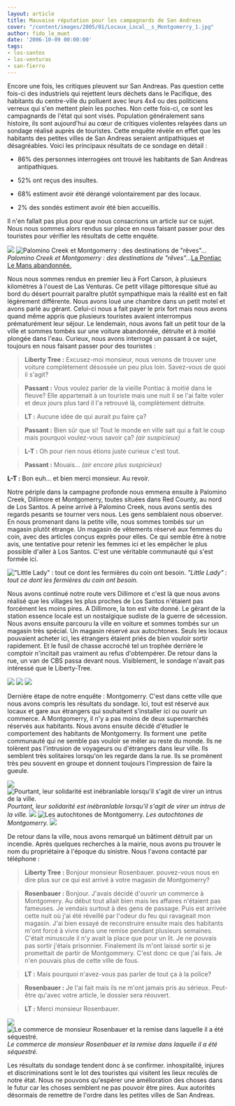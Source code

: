 ```yaml
---
layout: article
title: Mauvaise réputation pour les campagnards de San Andreas
cover: "/content/images/2005/01/Locaux_Local__s_Montgomerry_1.jpg"
author: fido_le_muet
date: '2006-10-09 00:00:00'
tags:
- los-santos
- las-venturas
- san-fierro
---
```


Encore une fois, les critiques pleuvent sur San Andreas. Pas question cette fois-ci des industriels qui rejettent leurs déchets dans le Pacifique, des habitants du centre-ville du polluent avec leurs 4x4 ou des politiciens verreux qui s'en mettent plein les poches. Non cette fois-ci, ce sont les campagnards de l'état qui sont visés. Population généralement sans histoire, ils sont aujourd'hui au cœur de critiques violentes relayées dans un sondage réalisé auprès de touristes. Cette enquête révèle en effet que les habitants des petites villes de San Andreas seraient antipathiques et désagréables. Voici les principaux résultats de ce sondage en détail :

- 86% des personnes interrogées ont trouvé les habitants de San Andreas antipathiques.

- 52% ont reçus des insultes.

- 68% estiment avoir été dérangé volontairement par des locaux.

- 2% des sondés estiment avoir été bien accueillis.

Il n'en fallait pas plus pour que nous consacrions un article sur ce sujet. Nous nous sommes alors rendus sur place en nous faisant passer pour des touristes pour vérifier les résultats de cette enquête.

![](/content/images/2005/01/locaux_Palomino_Creek.jpg)
![Palomino Creek et Montgomerry : des destinations de "rêves"...](/content/images/2005/01/Locaux_Montgomerry.jpg)
_Palomino Creek et Montgomerry : des destinations de "rêves"..._[La Pontiac Le Mans abandonnée.](/content/images/2005/01/Locaux_Le_Mans.jpg)

Nous nous sommes rendus en premier lieu à Fort Carson,&nbsp;à plusieurs kilomètres à l'ouest de Las Venturas. Ce petit village pittoresque situé au bord du désert pourrait paraître plutôt sympathique mais la réalité est en fait légèrement différente. Nous avons loué une chambre dans un petit motel et avons parlé au gérant. Celui-ci nous a fait payer le prix fort mais nous avons quand même appris que plusieurs touristes avaient interrompus prématurément leur séjour. Le lendemain, nous avons fait un petit tour de la ville et sommes tombés sur une voiture abandonnée, détruite et à moitié plongée dans l'eau. Curieux, nous avons interrogé un passant à ce sujet, toujours en nous faisant passer pour des&nbsp;touristes :

> **Liberty Tree :** Excusez-moi monsieur, nous venons de trouver une voiture complètement désossée un peu plus loin. Savez-vous de quoi il s'agit?

> **Passant :** Vous voulez parler de la vieille Pontiac&nbsp;à moitié dans le fleuve? Elle appartenait à un touriste mais une nuit il se l'ai faite voler et deux jours plus tard il l'a retrouvé là, complètement détruite.

> **LT :** Aucune idée de qui aurait pu faire ça?

> **Passant :** Bien sûr que si! Tout le monde en ville sait qui a fait le coup mais pourquoi voulez-vous savoir ça? _(air suspicieux)_

> **L-T :** Oh pour rien nous étions juste curieux c'est tout.

> **Passant :** Mouais... _(air encore plus suspicieux)_

**L-T :** Bon euh... et bien merci monsieur. Au revoir.

Notre périple dans la campagne profonde nous emmena ensuite à Palomino Creek,&nbsp;Dillimore et Montgomerry, toutes situées dans Red County, au nord de Los Santos. A peine arrivé à Palomino Creek, nous avons sentis des regards pesants se tourner vers nous. Les gens semblaient nous observer. En nous promenant dans la petite ville, nous sommes tombés sur un magasin plutôt étrange. Un magasin de vêtements réservé aux femmes du coin, avec des articles conçus exprès pour elles. Ce qui semble être à notre avis, une tentative pour retenir les femmes ici et les empêcher le plus possible d'aller à Los Santos. C'est une véritable communauté qui s'est formée ici.

!["Little Lady" : tout ce dont les fermières du coin ont besoin.](/content/images/2005/01/Locaux_Little_Lady.jpg)
_"Little Lady" : tout ce dont les fermières du coin ont besoin._

Nous avons continué notre route vers Dillimore et c'est là que nous avons réalisé que les villages les plus proches de Los Santos n'étaient pas forcément les moins pires. A Dillimore, la ton est vite donné. Le gérant de la station essence locale est un nostalgique&nbsp;sudiste de la guerre de sécession. Nous avons ensuite parcouru la ville en voiture et sommes tombés sur un magasin très spécial. Un magasin réservé aux autochtones. Seuls les locaux pouvaient acheter ici, les étrangers étaient priés de bien vouloir sortir rapidement. Et le fusil de chasse accroché tel un trophée derrière le comptoir n'incitait pas vraiment au refus d'obtempérer. De retour dans la rue, un van de CBS passa devant nous. Visiblement, le sondage n'avait pas intéressé que le Liberty-Tree.

![](/content/images/2005/01/Locaux_Sudiste.jpg)
![](/content/images/2005/01/Locaux_Local__s_Dillimore.jpg)
![](/content/images/2005/01/Locaux_CBS.jpg)

Dernière étape de notre enquête : Montgomerry. C'est dans cette ville que nous avons compris les résultats du sondage. Ici, tout est réservé aux locaux et gare aux étrangers qui souhaitent s'installer ici ou ouvrir un commerce. A Montgomerry, il n'y a pas moins de deux supermarchés réservés aux habitants. Nous avons ensuite décidé d'étudier le comportement des habitants de Montgomerry. Ils forment une&nbsp; petite communauté qui ne semble pas vouloir se mêler au reste du monde. Ils ne tolèrent pas l'intrusion de voyageurs ou d'étrangers dans leur ville. Ils semblent très solitaires lorsqu'on les regarde dans la rue. Ils se promènent très peu souvent en groupe et donnent toujours l'impression de faire la gueule.

![](/content/images/2005/01/Locaux_Local__s_Montgomerry_1.jpg)
![Pourtant, leur solidarité est inébranlable lorsqu'il s'agit de virer un intrus de la ville.](/content/images/2005/01/Locaux_Local__s_Montgomerry_2.jpg)
_Pourtant, leur solidarité est inébranlable lorsqu'il s'agit de virer un intrus de la ville._[](/content/images/2005/01/Locaux_Passant_1.jpg)
![](/content/images/2005/01/Locaux_Passant_2.jpg)
![Les autochtones de Montgomerry.](/content/images/2005/01/Locaux_Passant_3.jpg)
_Les autochtones de Montgomerry._[](/content/images/2005/01/Locaux_Passant_4.jpg)
![](/content/images/2005/01/Locaux_Passant_5.jpg)

De retour dans la ville, nous avons remarqué un bâtiment détruit par un incendie. Après quelques recherches à la mairie, nous avons pu trouver le nom du propriétaire à l'époque du sinistre. Nous l'avons contacté par téléphone :

> **Liberty Tree :** Bonjour monsieur Rosenbauer. pouvez-vous nous en dire plus sur ce qui est arrivé à votre magasin de Montgomerry?

> **Rosenbauer :** Bonjour. J'avais décidé d'ouvrir un commerce à Montgomery. Au début tout allait bien mais les affaires n'étaient pas fameuses. Je vendais surtout à des gens de passage. Puis est arrivée cette nuit où j'ai été réveillé par l'odeur du feu qui ravageait mon magasin. J'ai bien essayé de reconstruire ensuite mais des habitants m'ont forcé à vivre dans une remise pendant plusieurs semaines. C'était minuscule il n'y avait la place que pour un lit. Je ne pouvais pas sortir j'étais prisonnier. Finalement ils m'ont laissé sortir si je promettait de partir de Montgommery. C'est donc ce que j'ai fais. Je n'en pouvais plus de cette ville de fous.

> **LT :** Mais pourquoi n'avez-vous pas parler de tout ça à la police?

> **Rosenbauer :** Je l'ai fait mais ils ne m'ont jamais pris au sérieux. Peut-être qu'avec votre article, le dossier sera réouvert.

> **LT :** Merci monsieur Rosenbauer.

![](/content/images/2005/01/Locaux_Commerce_D_truit.jpg)
![Le commerce de monsieur Rosenbauer et la remise dans laquelle il a été séquestré.](/content/images/2005/01/Locaux_Cabane.jpg)
_Le commerce de monsieur Rosenbauer et la remise dans laquelle il a été séquestré._

Les résultats du sondage tendent donc à se confirmer. inhospitalité, injures et discriminations sont le lot des touristes qui visitent les lieux reculés de notre état. Nous ne pouvons qu'espérer une amélioration des choses dans le futur car les choses semblent ne pas pouvoir être pires. Aux autorités désormais de remettre de l'ordre dans les petites villes de San Andreas.

<!--kg-card-end: markdown-->
